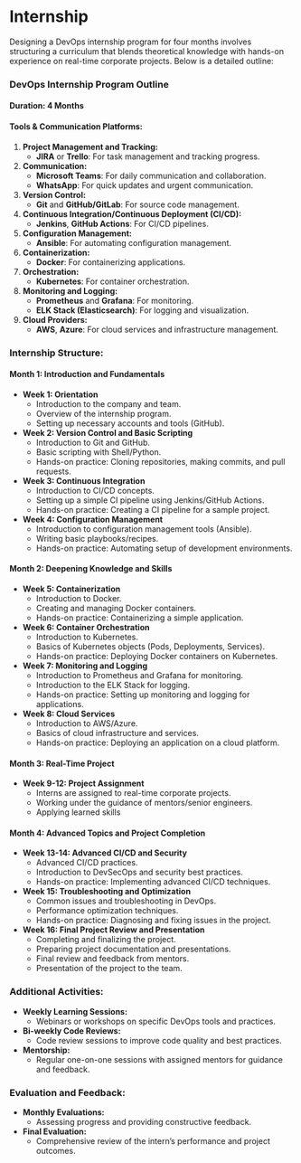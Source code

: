 # Internship
Designing a DevOps internship program for four months involves structuring a curriculum that blends theoretical knowledge with hands-on experience on real-time corporate projects. Below is a detailed outline:

### **DevOps Internship Program Outline**

#### **Duration:** 4 Months

#### **Tools & Communication Platforms:**
1. **Project Management and Tracking:**
   - **JIRA** or **Trello**: For task management and tracking progress.
2. **Communication:**
   - **Microsoft Teams**: For daily communication and collaboration.
   - **WhatsApp**: For quick updates and urgent communication.
3. **Version Control:**
   - **Git** and **GitHub/GitLab**: For source code management.
4. **Continuous Integration/Continuous Deployment (CI/CD):**
   - **Jenkins**, **GitHub Actions**: For CI/CD pipelines.
5. **Configuration Management:**
   - **Ansible**: For automating configuration management.
6. **Containerization:**
   - **Docker**: For containerizing applications.
7. **Orchestration:**
   - **Kubernetes**: For container orchestration.
8. **Monitoring and Logging:**
   - **Prometheus** and **Grafana**: For monitoring.
   - **ELK Stack (Elasticsearch)**: For logging and visualization.
9. **Cloud Providers:**
   - **AWS**, **Azure**: For cloud services and infrastructure management.

### **Internship Structure:**

#### **Month 1: Introduction and Fundamentals**
- **Week 1: Orientation**
  - Introduction to the company and team.
  - Overview of the internship program.
  - Setting up necessary accounts and tools (GitHub).
- **Week 2: Version Control and Basic Scripting**
  - Introduction to Git and GitHub.
  - Basic scripting with Shell/Python.
  - Hands-on practice: Cloning repositories, making commits, and pull requests.
- **Week 3: Continuous Integration**
  - Introduction to CI/CD concepts.
  - Setting up a simple CI pipeline using Jenkins/GitHub Actions.
  - Hands-on practice: Creating a CI pipeline for a sample project.
- **Week 4: Configuration Management**
  - Introduction to configuration management tools (Ansible).
  - Writing basic playbooks/recipes.
  - Hands-on practice: Automating setup of development environments.

#### **Month 2: Deepening Knowledge and Skills**
- **Week 5: Containerization**
  - Introduction to Docker.
  - Creating and managing Docker containers.
  - Hands-on practice: Containerizing a simple application.
- **Week 6: Container Orchestration**
  - Introduction to Kubernetes.
  - Basics of Kubernetes objects (Pods, Deployments, Services).
  - Hands-on practice: Deploying Docker containers on Kubernetes.
- **Week 7: Monitoring and Logging**
  - Introduction to Prometheus and Grafana for monitoring.
  - Introduction to the ELK Stack for logging.
  - Hands-on practice: Setting up monitoring and logging for applications.
- **Week 8: Cloud Services**
  - Introduction to AWS/Azure.
  - Basics of cloud infrastructure and services.
  - Hands-on practice: Deploying an application on a cloud platform.

#### **Month 3: Real-Time Project**
- **Week 9-12: Project Assignment**
  - Interns are assigned to real-time corporate projects.
  - Working under the guidance of mentors/senior engineers.
  - Applying learned skills

#### **Month 4: Advanced Topics and Project Completion**
- **Week 13-14: Advanced CI/CD and Security**
  - Advanced CI/CD practices.
  - Introduction to DevSecOps and security best practices.
  - Hands-on practice: Implementing advanced CI/CD techniques.
- **Week 15: Troubleshooting and Optimization**
  - Common issues and troubleshooting in DevOps.
  - Performance optimization techniques.
  - Hands-on practice: Diagnosing and fixing issues in the project.
- **Week 16: Final Project Review and Presentation**
  - Completing and finalizing the project.
  - Preparing project documentation and presentations.
  - Final review and feedback from mentors.
  - Presentation of the project to the team.

### **Additional Activities:**
- **Weekly Learning Sessions:**
  - Webinars or workshops on specific DevOps tools and practices.
- **Bi-weekly Code Reviews:**
  - Code review sessions to improve code quality and best practices.
- **Mentorship:**
  - Regular one-on-one sessions with assigned mentors for guidance and feedback.

### **Evaluation and Feedback:**
- **Monthly Evaluations:**
  - Assessing progress and providing constructive feedback.
- **Final Evaluation:**
  - Comprehensive review of the intern’s performance and project outcomes.
